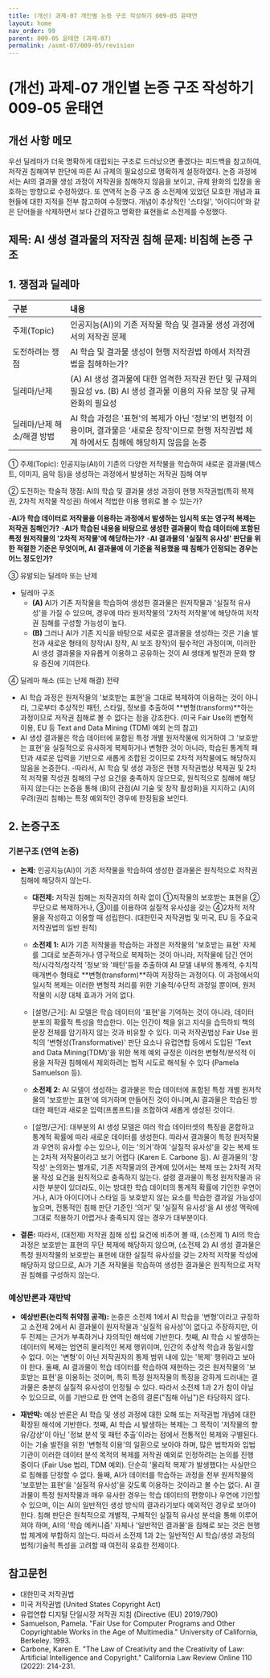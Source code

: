 ```yaml
---
title: (개선) 과제-07 개인별 논증 구조 작성하기 009-05 윤태연
layout: home
nav_order: 99
parent: 009-05 윤태연 (과제-07)
permalink: /asmt-07/009-05/revision
---
```


# (개선) 과제-07 개인별 논증 구조 작성하기 009-05 윤태연 

## 개선 사항 메모

우선 딜레마가 더욱 명확하게 대립되는 구조로 드러났으면 좋겠다는 피드백을 참고하여, 저작권 침해여부 판단에 따른 AI 규제의 필요성으로 명확하게 설정하였다. 논증 과정에서는 AI의 결과물 생성 과정이 저작권을 침해하지 않음을 보이고, 규제 완화의 입장을 옹호하는 방향으로 수정하였다. 또 연역적 논증 구조 중 소전제에 있었던 모호한 개념과 표현들에 대한 지적을 전부 참고하여 수정했다. 개념이 추상적인 '스타일', '아이디어'와 같은 단어들을 삭제하면서 보다 간결하고 명확한 표현들로 소전제를 수정했다.

## 제목: AI 생성 결과물의 저작권 침해 문제: 비침해 논증 구조 

## 1. 쟁점과 딜레마

| 구분 | 내용 |
|:---|:---|
| 주제(Topic) | 인공지능(AI)의 기존 저작물 학습 및 결과물 생성 과정에서의 저작권 문제 |
| 도전하려는 쟁점 | AI 학습 및 결과물 생성이 현행 저작권법 하에서 저작권법을 침해하는가? |
| 딜레마/난제 | (A) AI 생성 결과물에 대한 엄격한 저작권 판단 및 규제의 필요성 vs. (B) AI 생성 결과물 이용의 자유 보장 및 규제 완화의 필요성 |
| 딜레마/난제 해소/해결 방법 | AI 학습 과정은 '표현'의 복제가 아닌 '정보'의 변형적 이용이며, 결과물은 '새로운 창작'이므로 현행 저작권법 체계 하에서도 침해에 해당하지 않음을 논증 |

① 주제(Topic): 인공지능(AI)이 기존의 다양한 저작물을 학습하여 새로운 결과물(텍스트, 이미지, 음악 등)을 생성하는 과정에서 발생하는 저작권 침해 여부  

② 도전하는 학술적 쟁점: AI의 학습 및 결과물 생성 과정이 현행 저작권법(특히 복제권, 2차적 저작물 작성권) 하에서 적법한 이용 행위로 볼 수 있는가? 

-**AI가 학습 데이터로 저작물을 이용하는 과정에서 발생하는 임시적 또는 영구적 복제는 저작권 침해인가?**
-**AI가 학습된 내용을 바탕으로 생성한 결과물이 학습 데이터에 포함된 특정 원저작물의 '2차적 저작물'에 해당하는가?**
-**AI 결과물의 '실질적 유사성' 판단을 위한 적절한 기준은 무엇이며, AI 결과물에 이 기준을 적용했을 때 침해가 인정되는 경우는 어느 정도인가?**

③ 유발되는 딜레마 또는 난제

- 딜레마 구조
   - **(A)** AI가 기존 저작물을 학습하여 생성한 결과물은 원저작물과 '실질적 유사성'을 가질 수 있으며, 경우에 따라 원저작물의 '2차적 저작물'에 해당하여 저작권 침해를 구성할 가능성이 높다. 
  - **(B)** 그러나 AI가 기존 지식을 바탕으로 새로운 결과물을 생성하는 것은 기술 발전과 새로운 형태의 창작(AI 창작, AI 보조 창작)의 필수적인 과정이며, 이러한 AI 생성 결과물을 자유롭게 이용하고 공유하는 것이 AI 생태계 발전과 문화 향유 증진에 기여한다. 


④ 딜레마 해소 (또는 난제 해결) 전략

- AI 학습 과정은 원저작물의 '보호받는 표현'을 그대로 복제하여 이용하는 것이 아니라, 그로부터 추상적인 패턴, 스타일, 정보를 추출하여 **변형(transform)**하는 과정이므로 저작권 침해로 볼 수 없다는 점을 강조한다. (미국 Fair Use의 변형적 이용, EU 등 Text and Data Mining (TDM) 예외 논의 참고)
- AI 생성 결과물은 학습 데이터에 포함된 특정 개별 원저작물에 의거하여 그 '보호받는 표현'을 실질적으로 유사하게 복제하거나 변형한 것이 아니라, 학습된 통계적 패턴과 새로운 입력을 기반으로 새롭게 조합된 것이므로 2차적 저작물에도 해당하지 않음을 논증한다.
-따라서, AI 학습 및 생성 과정은 현행 저작권법상 복제권 및 2차적 저작물 작성권 침해의 구성 요건을 충족하지 않으므로, 원칙적으로 침해에 해당하지 않는다는 논증을 통해 (B)의 관점(AI 기술 및 창작 활성화)을 지지하고 (A)의 우려(권리 침해)는 특정 예외적인 경우에 한정됨을 보인다.

## 2. 논증구조

### 기본구조 (연역 논증)

- **논제:** 인공지능(AI)이 기존 저작물을 학습하여 생성한 결과물은 원칙적으로 저작권 침해에 해당하지 않는다.
  - **대전제:** 저작권 침해는 저작권자의 허락 없이 ①저작물의 보호받는 표현을 ②무단으로 복제하거나, ③이를 이용하여 실질적 유사성을 갖는 ④2차적 저작물을 작성하고 이용할 때 성립한다. (대한민국 저작권법 및 미국, EU 등 주요국 저작권법의 일반 원칙)
  
  - **소전제 1:** AI가 기존 저작물을 학습하는 과정은 저작물의 '보호받는 표현' 자체를 그대로 보존하거나 영구적으로 복제하는 것이 아니라, 저작물에 담긴 언어적/시각적/청각적 '정보'와 '패턴'등을 추출하여 AI 모델 내부의 통계적, 수치적 매개변수 형태로 **변형(transform)**하여 저장하는 과정이다. 이 과정에서의 일시적 복제는 이러한 변형적 처리를 위한 기술적/수단적 과정일 뿐이며, 원저작물의 시장 대체 효과가 거의 없다.
  - [설명/근거]: AI 모델은 학습 데이터의 '표현'을 기억하는 것이 아니라, 데이터 분포의 확률적 특성을 학습한다. 이는 인간이 책을 읽고 지식을 습득하되 책의 문장 전체를 암기하지 않는 것과 비유할 수 있다. 미국 저작권법상 Fair Use 원칙의 '변형성(Transformative)' 판단 요소나 유럽연합 등에서 도입된 'Text and Data Mining(TDM)'을 위한 복제 예외 규정은 이러한 변형적/분석적 이용을 저작권 침해에서 제외하려는 법적 시도로 해석될 수 있다 (Pamela Samuelson 등).

  - **소전제 2:** AI 모델이 생성하는 결과물은 학습 데이터에 포함된 특정 개별 원저작물의 '보호받는 표현'에 의거하며 만들어진 것이 아니며,AI 결과물은 학습된 방대한 패턴과 새로운 입력(프롬프트)을 조합하여 새롭게 생성된 것이다. 
  - [설명/근거]: 대부분의 AI 생성 모델은 여러 학습 데이터셋의 특징을 혼합하고 통계적 확률에 따라 새로운 데이터를 생성한다. 따라서 결과물이 특정 원저작물과 우연히 유사할 수는 있으나, 이는 '의거'하여 '실질적 유사성'을 갖는 복제 또는 2차적 저작물이라고 보기 어렵다 (Karen E. Carbone 등). AI 결과물의 '창작성' 논의와는 별개로, 기존 저작물과의 관계에 있어서는 복제 또는 2차적 저작물 작성 요건을 원칙적으로 충족하지 않는다. 설령 결과물이 특정 원저작물과 유사한 부분이 있더라도, 이는 방대한 학습 데이터의 통계적 확률에 기인한 우연이거나, AI가 아이디어나 스타일 등 보호받지 않는 요소를 학습한 결과일 가능성이 높으며, 전통적인 침해 판단 기준인 '의거' 및 '실질적 유사성'을 AI 생성 맥락에 그대로 적용하기 어렵거나 충족되지 않는 경우가 대부분이다.

- **결론:** 따라서, (대전제) 저작권 침해 성립 요건에 비추어 볼 때, (소전제 1) AI의 학습 과정은 보호받는 표현의 무단 복제에 해당하지 않으며, (소전제 2) AI 생성 결과물은 특정 원저작물의 보호받는 표현에 대한 실질적 유사성을 갖는 2차적 저작물 작성에 해당하지 않으므로, AI가 기존 저작물을 학습하여 생성한 결과물은 원칙적으로 저작권 침해를 구성하지 않는다. 

### 예상반론과 재반박

- **예상반론(논리적 취약점 공격):** 논증은 소전제 1에서 AI 학습을 '변형'이라고 규정하고 소전제 2에서 AI 결과물이 원저작물과 '실질적 유사성'이 없다고 주장하지만, 이 두 전제는 근거가 부족하거나 자의적인 해석에 기반한다.
첫째, AI 학습 시 발생하는 데이터의 복제는 엄연히 물리적인 복제 행위이며, 인간의 추상적 학습과 동일시할 수 없다. 이는 '변형'이 아닌 저작권자의 통제 범위 내에 있는 '복제' 행위라고 보아야 한다.
둘째, AI 결과물이 학습 데이터를 학습하여 재현하는 것은 원저작물의 '보호받는 표현'을 이용하는 것이며, 특히 특정 원저작물의 특징을 강하게 드러내는 결과물은 충분히 실질적 유사성이 인정될 수 있다.
따라서 소전제 1과 2가 참이 아닐 수 있으므로, 이를 기반으로 한 연역 논증의 결론("침해 아님")은 타당하지 않다.

- **재반박:** 예상 반론은 AI 학습 및 생성 과정에 대한 오해 또는 저작권법 개념에 대한 확장된 해석에 기반한다.
첫째, AI 학습 시 발생하는 복제는 그 목적이 '저작물의 향유/감상'이 아닌 '정보 분석 및 패턴 추출'이라는 점에서 전통적인 복제와 구별된다. 이는 기술 발전을 위한 '변형적 이용'의 일환으로 보아야 하며, 많은 법학자와 입법기관이 이러한 데이터 분석 목적의 복제를 저작권 예외로 인정하려는 논의를 진행 중이다 (Fair Use 법리, TDM 예외). 단순히 '물리적 복제'가 발생했다는 사실만으로 침해를 단정할 수 없다.
둘째, AI가 데이터를 학습하는 과정을 전부 원저작물의 '보호받는 표현'을 '실질적 유사성'을 갖도록 이용하는 것이라고 볼 수는 없다. AI 결과물이 특정 원저작물과 매우 유사한 경우는 학습 데이터의 편향이나 우연에 기인할 수 있으며, 이는 AI의 일반적인 생성 방식의 결과라기보다 예외적인 경우로 보아야 한다. 침해 판단은 원칙적으로 개별적, 구체적인 실질적 유사성 분석을 통해 이루어져야 하며, AI의 '학습 메커니즘' 자체나 '일반적인 결과물'을 침해로 보는 것은 현행법 체계에 부합하지 않는다. 따라서 소전제 1과 2는 일반적인 AI 학습/생성 과정의 법적/기술적 특성을 고려할 때 여전히 유효한 전제이다.

## 참고문헌

- 대한민국 저작권법
- 미국 저작권법 (United States Copyright Act)
- 유럽연합 디지털 단일시장 저작권 지침 (Directive (EU) 2019/790)
- Samuelson, Pamela. "Fair Use for Computer Programs and Other Copyrightable Works in the Age of Multimedia." University of California, Berkeley. 1993.
- Carbone, Karen E. "The Law of Creativity and the Creativity of Law: Artificial Intelligence and Copyright." California Law Review Online 110 (2022): 214-231.